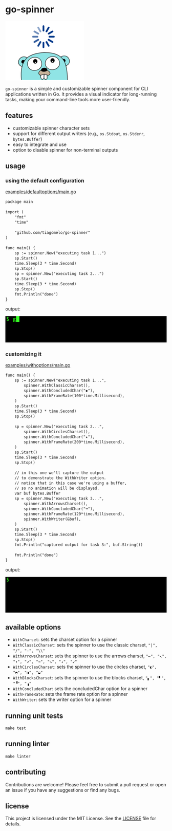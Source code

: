 # go-spinner

![logo](doc/go-spinner.png)

`go-spinner` is a simple and customizable spinner component for CLI applications written in Go. It provides a visual indicator for long-running tasks, making your command-line tools more user-friendly.

## features

- customizable spinner character sets
- support for different output writers (e.g., `os.Stdout`, `os.Stderr`, `bytes.Buffer`)
- easy to integrate and use
- option to disable spinner for non-terminal outputs

## usage

### using the default configuration

[examples/defaultoptions/main.go](examples/defaultoptions/main.go)

```
package main

import (
	"fmt"
	"time"

	"github.com/tiagomelo/go-spinner"
)

func main() {
	sp := spinner.New("executing task 1...")
	sp.Start()
	time.Sleep(3 * time.Second)
	sp.Stop()
	sp = spinner.New("executing task 2...")
	sp.Start()
	time.Sleep(3 * time.Second)
	sp.Stop()
	fmt.Println("done")
}
```

output:

![default params](doc/defaultParams.gif)

### customizing it

[examples/withoptions/main.go](examples/withoptions/main.go)

```
func main() {
	sp := spinner.New("executing task 1...",
		spinner.WithClassicCharset(),
		spinner.WithConcludedChar("◆"),
		spinner.WithFrameRate(100*time.Millisecond),
	)
	sp.Start()
	time.Sleep(3 * time.Second)
	sp.Stop()

	sp = spinner.New("executing task 2...",
		spinner.WithCirclesCharset(),
		spinner.WithConcludedChar("★"),
		spinner.WithFrameRate(200*time.Millisecond),
	)
	sp.Start()
	time.Sleep(3 * time.Second)
	sp.Stop()

	// in this one we'll capture the output
	// to demonstrate the WithWriter option.
	// notice that in this case we're using a buffer,
	// so no animation will be displayed.
	var buf bytes.Buffer
	sp = spinner.New("executing task 3...",
		spinner.WithArrowsCharset(),
		spinner.WithConcludedChar("➜"),
		spinner.WithFrameRate(120*time.Millisecond),
		spinner.WithWriter(&buf),
	)
	sp.Start()
	time.Sleep(3 * time.Second)
	sp.Stop()
	fmt.Println("captured output for task 3:", buf.String())

	fmt.Println("done")
}
```

output:

![with params](doc/withParams.gif)

## available options

- `WithCharset`: sets the charset option for a spinner
- `WithClassicCharset`: sets the spinner to use the classic charset, `"|", "/", "-", "\\"` 
- `WithArrowsCharset`: sets the spinner to use the arrows charset, `"←", "↖", "↑", "↗", "→", "↘", "↓", "↙"` 
- `WithCirclesCharset`: sets the spinner to use the circles charset, `"◐", "◓", "◑", "◒"` 
- `WithBlocksCharset`: sets the spinner to use the blocks charset, `"▖", "▘", "▝", "▗"` 
- `WithConcludedChar`: sets the concludedChar option for a spinner 
- `WithFrameRate`: sets the frame rate option for a spinner
- `WithWriter`: sets the writer option for a spinner

## running unit tests

```
make test
```

## running linter

```
make linter
```

## contributing

Contributions are welcome! Please feel free to submit a pull request or open an issue if you have any suggestions or find any bugs.

## license

This project is licensed under the MIT License. See the [LICENSE](./LICENSE) file for details.